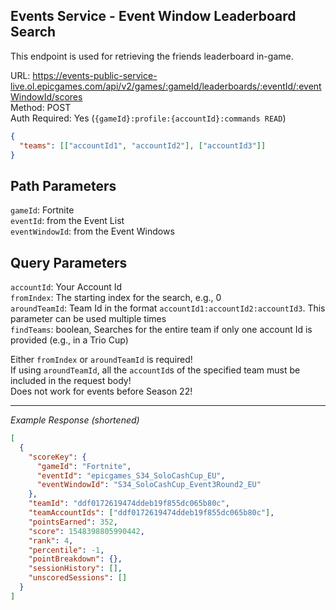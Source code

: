 ## Events Service - Event Window Leaderboard Search

This endpoint is used for retrieving the friends leaderboard in-game.

URL: https://events-public-service-live.ol.epicgames.com/api/v2/games/:gameId/leaderboards/:eventId/:eventWindowId/scores \
Method: POST \
Auth Required: Yes (`{gameId}:profile:{accountId}:commands READ`)

```json
{
  "teams": [["accountId1", "accountId2"], ["accountId3"]]
}
```

## Path Parameters

`gameId`: Fortnite <br/>
`eventId`: from the Event List <br/>
`eventWindowId`: from the Event Windows <br/>

## Query Parameters

`accountId`: Your Account Id <br/>
`fromIndex`: The starting index for the search, e.g., 0 <br/>
`aroundTeamId`: Team Id in the format `accountId1:accountId2:accountId3`. This parameter can be used multiple times <br/>
`findTeams`: boolean, Searches for the entire team if only one account Id is provided (e.g., in a Trio Cup) <br/>

Either `fromIndex` or `aroundTeamId` is required! <br/>
If using `aroundTeamId`, all the `accountId`s of the specified team must be included in the request body! <br/>
Does not work for events before Season 22!

---

_Example Response (shortened)_

```json
[
  {
    "scoreKey": {
      "gameId": "Fortnite",
      "eventId": "epicgames_S34_SoloCashCup_EU",
      "eventWindowId": "S34_SoloCashCup_Event3Round2_EU"
    },
    "teamId": "ddf0172619474ddeb19f855dc065b80c",
    "teamAccountIds": ["ddf0172619474ddeb19f855dc065b80c"],
    "pointsEarned": 352,
    "score": 1548398805990442,
    "rank": 4,
    "percentile": -1,
    "pointBreakdown": {},
    "sessionHistory": [],
    "unscoredSessions": []
  }
]
```
